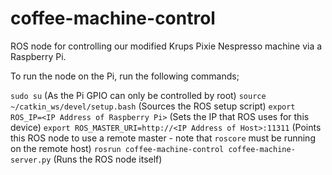 coffee-machine-control
======================

ROS node for controlling our modified Krups Pixie Nespresso machine via a Raspberry Pi.

To run the node on the Pi, run the following commands;

`sudo su` (As the Pi GPIO can only be controlled by root)
`source ~/catkin_ws/devel/setup.bash` (Sources the ROS setup script)
`export ROS_IP=<IP Address of Raspberry Pi>` (Sets the IP that ROS uses for this device)
`export ROS_MASTER_URI=http://<IP Address of Host>:11311` (Points this ROS node to use a remote master - note that `roscore` must be running on the remote host)
`rosrun coffee-machine-control coffee-machine-server.py` (Runs the ROS node itself)

